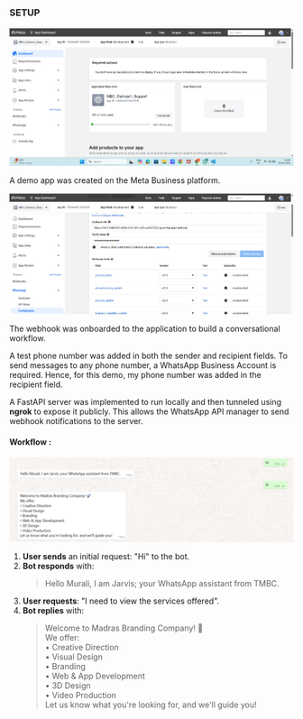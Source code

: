 ### SETUP

![APP](imgs/app.png)

A demo app was created on the Meta Business platform.

![WEBHOOK](imgs/webhook.png)

The webhook was onboarded to the application to build a conversational workflow.

A test phone number was added in both the sender and recipient fields. To send messages to any phone number, a WhatsApp Business Account is required. Hence, for this demo, my phone number was added in the recipient field.

A FastAPI server was implemented to run locally and then tunneled using **ngrok** to expose it publicly. This allows the WhatsApp API manager to send webhook notifications to the server.

#### Workflow :
![Demo](imgs/demo.png)
1. **User sends** an initial request: "Hi" to the bot.
2. **Bot responds** with:
   > Hello Murali, I am Jarvis; your WhatsApp assistant from TMBC.
3. **User requests**: "I need to view the services offered".
4. **Bot replies** with:
   > Welcome to Madras Branding Company! 🚀  
   > We offer:  
   > • Creative Direction  
   > • Visual Design  
   > • Branding  
   > • Web & App Development  
   > • 3D Design  
   > • Video Production  
   > Let us know what you're looking for, and we'll guide you!
